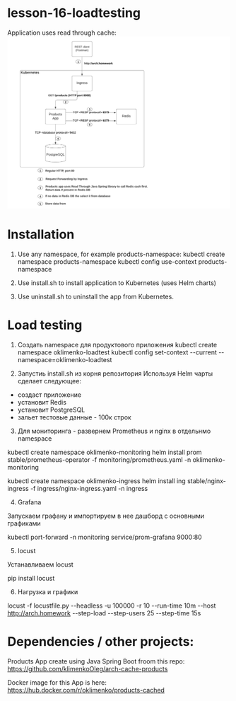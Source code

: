 # lesson-16-loadtesting


Application uses read through cache:
![Architecture](https://github.com/klimenkoOleg/otus-cache-kuber/blob/master/OTUS%20Architect%20Course.png?raw=true)




# Installation

1. Use any namespace, for example products-namespace:
kubectl create namespace products-namespace
kubectl config use-context products-namespace

2. Use install.sh to install application to Kubernetes (uses Helm charts)

3. Use uninstall.sh to uninstall the app from Kubernetes.

# Load testing

1. Создать namespace для продуктового приложения
kubectl create namespace oklimenko-loadtest
kubectl config set-context --current --namespace=oklimenko-loadtest

2. Запустиь install.sh  из корня репозитория
Используя Helm чарты сделает следующее:
* создаст приложение
* установит Redis
* установит PostgreSQL
* зальет тестовые данные - 100к строк

3. Для мониторинга - развернем Prometheus и nginx в отдельнмо namespace

kubectl create namespace oklimenko-monitoring
helm install prom stable/prometheus-operator -f monitoring/prometheus.yaml -n oklimenko-monitoring

kubectl create namespace oklimenko-ingress
helm install ing stable/nginx-ingress -f ingress/nginx-ingress.yaml -n ingress

4. Grafana

Запускаем графану и импортируем в нее дашборд с основными графиками

kubectl port-forward -n monitoring service/prom-grafana 9000:80


5. locust

Устанавливаем locust

pip install locust


6. Нагрузка и графики

locust -f locustfile.py --headless -u 100000 -r 10 --run-time 10m --host http://arch.homework --step-load --step-users 25 --step-time 15s






# Dependencies / other projects:

Products App create using Java Spring Boot froom this repo: https://github.com/klimenkoOleg/arch-cache-products

Docker image for this App is here: https://hub.docker.com/r/oklimenko/products-cached

